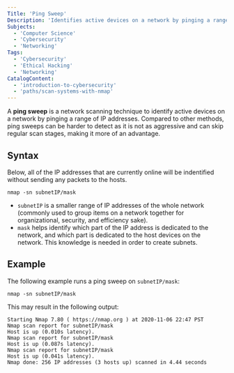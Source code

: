 ```yaml
---
Title: 'Ping Sweep'
Description: 'Identifies active devices on a network by pinging a range of IP addresses.'
Subjects:
  - 'Computer Science'
  - 'Cybersecurity'
  - 'Networking'
Tags:
  - 'Cybersecurity'
  - 'Ethical Hacking'
  - 'Networking'
CatalogContent:
  - 'introduction-to-cybersecurity'
  - 'paths/scan-systems-with-nmap'
---
```


A **ping sweep** is a network scanning technique to identify active devices on a network by pinging a range of IP addresses. Compared to other methods, ping sweeps can be harder to detect as it is not as aggressive and can skip regular scan stages, making it more of an advantage.

## Syntax

Below, all of the IP addresses that are currently online will be indentified without sending any packets to the hosts.

```pseudo
nmap -sn subnetIP/mask
```

- `subnetIP` is a smaller range of IP addresses of the whole network (commonly used to group items on a network together for organizational, security, and efficiency sake).
- `mask` helps identify which part of the IP address is dedicated to the network, and which part is dedicated to the host devices on the network. This knowledge is needed in order to create subnets.

## Example

The following example runs a ping sweep on `subnetIP/mask`:

```shell
nmap -sn subnetIP/mask
```

This may result in the following output:

```shell
Starting Nmap 7.80 ( https://nmap.org ) at 2020-11-06 22:47 PST
Nmap scan report for subnetIP/mask
Host is up (0.010s latency).
Nmap scan report for subnetIP/mask
Host is up (0.087s latency).
Nmap scan report for subnetIP/mask
Host is up (0.041s latency).
Nmap done: 256 IP addresses (3 hosts up) scanned in 4.44 seconds
```
